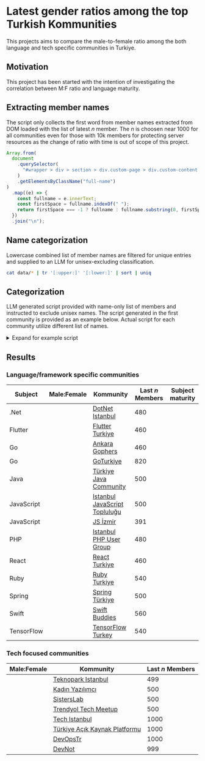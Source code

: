 # Latest gender ratios among the top Turkish Kommunities

This projects aims to compare the male-to-female ratio among the both language and tech specific communities in Turkiye.

## Motivation

This project has been started with the intention of investigating the correlation between M:F ratio and language maturity.

## Extracting member names

The script only collects the first word from member names extracted from DOM loaded with the list of latest $n$ member. The $n$ is choosen near 1000 for all communities even for those with 10k members for protecting server resources as the change of ratio with time is out of scope of this project.

```js
Array.from(
  document
    .querySelector(
      "#wrapper > div > section > div.custom-page > div.custom-content > section > div > div > div.user-list"
    )
    .getElementsByClassName("full-name")
)
  .map((e) => {
    const fullname = e.innerText;
    const firstSpace = fullname.indexOf(" ");
    return firstSpace === -1 ? fullname : fullname.substring(0, firstSpace);
  })
  .join("\n");
```

## Name categorization

Lowercase combined list of member names are filtered for unique entries and supplied to an LLM for unisex-excluding classification.

```sh
cat data/* | tr '[:upper:]' '[:lower:]' | sort | uniq
```

## Categorization

LLM generated script provided with name-only list of members and instructed to exclude unisex names. The script generated in the first community is provided as an example below. Actual script for each community utilize different list of names.

<details>
<summary>Expand for example script</summary>

```python
from collections import Counter
import re

# Load file
with open("/mnt/data/names.txt", "r", encoding="utf-8") as f:
    names = [re.sub(r"[^a-zA-ZğüşıöçĞÜŞİÖÇ]+", "", n.strip().lower()) for n in f if n.strip()]

# Remove empty strings
names = [n for n in names if n]

# Define male and female name sets (based on Turkish/common patterns)
male_names = {
    "ahmet", "mehmet", "ali", "mustafa", "murat", "burak", "emre", "enes", "furkan", "ömer", "hasan",
    "hüseyin", "ibrahim", "yusuf", "kadir", "ramazan", "selim", "halil", "fatih", "barış", "berkay",
    "mert", "kerem", "kaan", "alper", "gökhan", "onur", "sinan", "cengiz", "batuhan", "yunus", "recep",
    "emir", "omer", "yasin", "taha", "tuncay", "samed", "samet", "ismail", "abdullah", "abdul", "adem",
    "enes", "hakan", "omer", "ugur", "ahmetcan", "mehmetali", "orhan", "ozan", "tamer", "tolga", "ozgur"
}

female_names = {
    "ayşe", "fatma", "zeynep", "elif", "büşra", "merve", "melike", "ayşegül", "esra", "hilal", "sena",
    "melis", "selin", "kübra", "beyza", "meltem", "yasemin", "özge", "melike", "banu", "duygu", "gül",
    "ece", "sevda", "sümeyye", "seher", "rabia", "hümeyra", "hazal", "ayşenur", "nisa", "ayşe", "yaren",
    "gaye", "leyla", "sema", "seda", "sevil", "tuğçe", "sinem", "özlem", "ayça", "aybüke", "beyzanur"
}

unisex_names = {
    "deniz", "derya", "doğan", "doğa", "evren", "ilhan", "olcay", "umut", "sevgi", "songül", "dilara"
}

# Count occurrences
counts = Counter(names)

# Categorize
male_count = sum(count for name, count in counts.items() if name in male_names)
female_count = sum(count for name, count in counts.items() if name in female_names)
excluded_count = sum(count for name, count in counts.items() if name in unisex_names)

# Calculate totals and ratio
total = male_count + female_count
male_ratio = male_count / total * 100 if total else 0
female_ratio = female_count / total * 100 if total else 0

male_count, female_count, excluded_count, total, male_ratio, female_ratio
```

</details>

## Results

### Language/framework specific communities

| Subject    | Male:Female | Kommunity                                                                            | Last $n$ Members | Subject maturity |
| ---------- | ----------- | ------------------------------------------------------------------------------------ | ---------------- | ---------------- |
| .Net       |             | [DotNet Istanbul](https://kommunity.com/dotnet-istanbul)                             | 480              |                  |
| Flutter    |             | [Flutter Turkiye](https://kommunity.com/flutter-turkiye)                             | 460              |                  |
| Go         |             | [Ankara Gophers](https://kommunity.com/ankara-gophers)                               | 460              |                  |
| Go         |             | [GoTurkiye](https://kommunity.com/goturkiye)                                         | 820              |                  |
| Java       |             | [Türkiye Java Community](https://kommunity.com/turkiye-java-community)               | 500              |                  |
| JavaScript |             | [Istanbul JavaScript Topluluğu](https://kommunity.com/istanbul-javascript-toplulugu) | 500              |                  |
| JavaScript |             | [JS İzmir](https://kommunity.com/js-izmir)                                           | 391              |                  |
| PHP        |             | [Istanbul PHP User Group](https://kommunity.com/istanbulphp)                         | 480              |                  |
| React      |             | [React Turkiye](https://kommunity.com/reacttr)                                       | 460              |                  |
| Ruby       |             | [Ruby Turkiye](https://kommunity.com/ruby-turkiye)                                   | 540              |                  |
| Spring     |             | [Spring Türkiye](https://kommunity.com/spring-turkiye)                               | 500              |                  |
| Swift      |             | [Swift Buddies](https://kommunity.com/swiftbuddies)                                  | 560              |                  |
| TensorFlow |             | [TensorFlow Turkey](https://kommunity.com/tensorflow-turkey)                         | 540              |                  |

### Tech focused communities

| Male:Female | Kommunity                                                                                            | Last $n$ Members |
| ----------- | ---------------------------------------------------------------------------------------------------- | ---------------- |
|             | [Teknopark Istanbul](https://kommunity.com/teknopark-istanbul-yazilimci-bulusmalari/members?page=25) | 499              |
|             | [Kadın Yazılımcı](https://kommunity.com/kadinyazilimci)                                              | 500              |
|             | [SistersLab](https://kommunity.com/sisterslaborg)                                                    | 500              |
|             | [Trendyol Tech Meetup](https://kommunity.com/trendyol)                                               | 500              |
|             | [Tech Istanbul](https://kommunity.com/techistanbul)                                                  | 1000             |
|             | [Türkiye Açık Kaynak Platformu](https://kommunity.com/tracikkaynak)                                  | 1000             |
|             | [DevOpsTr](https://kommunity.com/devops-turkiye)                                                     | 1000             |
|             | [DevNot](https://kommunity.com/devnot)                                                               | 999              |
